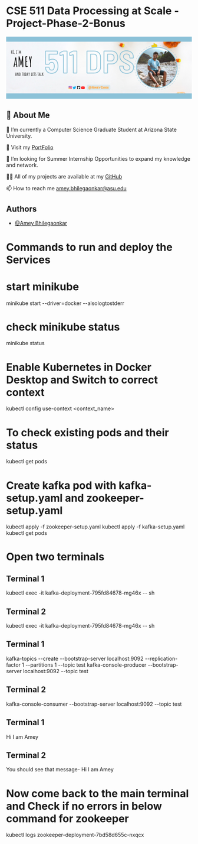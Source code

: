 
# CSE 511 Data Processing at Scale - Project-Phase-2-Bonus

![alt text](https://github.com/ameygoes/ASU_MCS/blob/master/SPRING_23_CLASSES_SEM_2/CSE_511_DATA_PROCESSING_AT_SCALE/ASSIGNMENTS/Assignment_1/images/spark.png)



## 🚀 About Me
🔭 I’m currently a Computer Science Graduate Student at Arizona State University.

🌱 Visit my [PortFolio](https://ameyportfolio.netlify.app/)

👯 I’m looking for Summer Internship Opportunities to expand my knowledge and network.

👨‍💻 All of my projects are available at my [GitHub](https://github.com/ameygoes)

📫 How to reach me amey.bhilegaonkar@asu.edu




## Authors

- [@Amey Bhilegaonkar](https://ameyportfolio.netlify.app/)
 

# Commands to run and deploy the Services

# start minikube
minikube start --driver=docker --alsologtostderr

# check minikube status
minikube status

# Enable Kubernetes in Docker Desktop and Switch to correct context
kubectl config use-context <context_name>

# To check existing pods and their status
kubectl get pods

# Create kafka pod with kafka-setup.yaml and zookeeper-setup.yaml
kubectl apply -f zookeeper-setup.yaml
kubectl apply -f kafka-setup.yaml
kubectl get pods

# Open two terminals 

## Terminal 1 
kubectl exec -it kafka-deployment-795fd84678-mg46x -- sh

## Terminal 2
kubectl exec -it kafka-deployment-795fd84678-mg46x -- sh

## Terminal 1 
kafka-topics --create --bootstrap-server localhost:9092 --replication-factor 1 --partitions 1 --topic test
kafka-console-producer --bootstrap-server localhost:9092 --topic test

## Terminal 2
kafka-console-consumer --bootstrap-server localhost:9092 --topic test

## Terminal 1
Hi I am Amey

## Terminal 2 
You should see that message- Hi I am Amey

# Now come back to the main terminal and Check if no errors in below command for zookeeper 
kubectl logs zookeeper-deployment-7bd58d655c-nxqcx